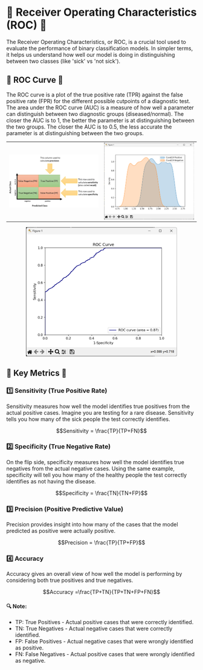 # 🌟 Receiver Operating Characteristics (ROC) 🌟
The Receiver Operating Characteristics, or ROC, is a crucial tool used to evaluate the performance of binary classification models. In simpler terms, it helps us understand how well our model is doing in distinguishing between two classes (like 'sick' vs 'not sick').

## 🎯 ROC Curve 🎯
The ROC curve is a plot of the true positive rate (TPR) against the false positive rate (FPR) for the different possible cutpoints of a diagnostic test. The area under the ROC curve (AUC) is a measure of how well a parameter can distinguish between two diagnostic groups (diseased/normal). The closer the AUC is to 1, the better the parameter is at distinguishing between the two groups. The closer the AUC is to 0.5, the less accurate the parameter is at distinguishing between the two groups.

<p align="center">
    <table>
        <tr>
            <td><img src="../../media/confusion.png" alt="ROC Curve Example" width="400" /></td>
            <td><img src="../../media/roc_2.png" alt="ROC Curve Example" width="400" /></td>
        </tr>
    </table>
</p>

<p align="center">
    <img src="../../media/roc.png" alt="ROC Curve Example" width="400" />
</p>


## 🎯 Key Metrics 🎯

### 1️⃣ Sensitivity (True Positive Rate)
Sensitivity measures how well the model identifies true positives from the actual positive cases. Imagine you are testing for a rare disease. Sensitivity tells you how many of the sick people the test correctly identifies.

$$Sensitivity = \frac{TP}{TP+FN}$$
 
### 2️⃣ Specificity (True Negative Rate)
On the flip side, specificity measures how well the model identifies true negatives from the actual negative cases. Using the same example, specificity will tell you how many of the healthy people the test correctly identifies as not having the disease.

$$Specificity = \frac{TN}{TN+FP}$$

### 3️⃣ Precision (Positive Predictive Value)
Precision provides insight into how many of the cases that the model predicted as positive were actually positive.

$$Precision = \frac{TP}{TP+FP}$$

### 4️⃣ Accuracy
Accuracy gives an overall view of how well the model is performing by considering both true positives and true negatives.

$$Accuracy = ​\frac{TP+TN}{TP+TN+FP+FN}$$

#### 🔍 Note:
- TP: True Positives - Actual positive cases that were correctly identified.
- TN: True Negatives - Actual negative cases that were correctly identified.
- FP: False Positives - Actual negative cases that were wrongly identified as positive.
- FN: False Negatives - Actual positive cases that were wrongly identified as negative.
